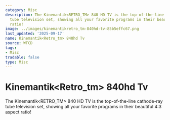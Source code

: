```yaml
---
category: Misc
description: The Kinemantik<RETRO_TM> 840 HD TV is the top-of-the-line cathode-ray
  tube television set, showing all your favorite programs in their beautiful 4:3 aspect
  ratio!
image: ../images/kinemantikretro_tm-840hd-tv-85b5effc67.png
last_updated: '2025-09-17'
name: Kinemantik<Retro_tm> 840hd Tv
source: WFCD
tags:
- Misc
tradable: false
type: Misc
---
```


# Kinemantik<Retro_tm> 840hd Tv

The Kinemantik<RETRO_TM> 840 HD TV is the top-of-the-line cathode-ray tube television set, showing all your favorite programs in their beautiful 4:3 aspect ratio!

